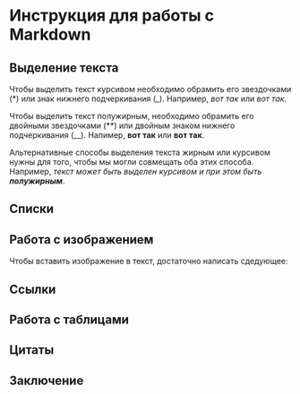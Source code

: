 # Инструкция для работы с Markdown

## Выделение текста
Чтобы выделить текст курсивом необходимо обрамить его  звездочками (*) или знак нижнего подчеркивания (_). 
Например, *вот так* или _вот так_.

Чтобы выделить текст полужирным, необходимо обрамить его двойными звездочками (**) или двойным знаком нижнего подчеркивания (__). 
Напимер, **вот так** или __вот так__.

Альтернативные способы выделения текста жирным или курсивом нужны для того, чтобы мы могли совмещать оба этих способа. Например, _текст может быть выделен курсивом и при этом быть **полужирным**_.

## Списки

## Работа с изображением

Чтобы вставить изображение в текст, достаточно написать сдедующее:
![]()

## Ссылки

## Работа с таблицами

## Цитаты

## Заключение
